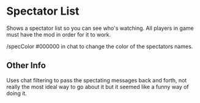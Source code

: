 
# Spectator List

Shows a spectator list so you can see who's watching. All players in game must have the mod in order for it to work.

/specColor #000000 in chat to change the color of the spectators names.

## Other Info

Uses chat filtering to pass the spectating messages back and forth, not really the most ideal way to go about it but it seemed like a funny way of doing it.
